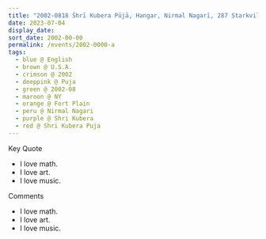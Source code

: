 ```yaml
---
title: "2002-0818 Śhrī Kubera Pūjā, Hangar, Nirmal Nagarī, 287 Starkville Road, Fort Plain (5 kms NW of Canajoharie), NY, U.S.A."
date: 2023-07-04
display_date: 
sort_date: 2002-00-00
permalink: /events/2002-0000-a
tags:
  - blue @ English
  - brown @ U.S.A.
  - crimson @ 2002
  - deeppink @ Puja
  - green @ 2002-08
  - maroon @ NY
  - orange @ Fort Plain 
  - peru @ Nirmal Nagari
  - purple @ Shri Kubera
  - red @ Shri Kubera Puja
---
```


<div class="main">
  <div class="wave-list">
    <div class="title">
      <div class="text" style="--color: green">
        Key Quote
      </div>
    </div>
    <ul class="list">
        <li class="item" data-color-BlanchedAlmond>
          I love math.
        </li>
        <li class="item" style="--color: Lavender">
          I love art.
        </li>
        <li class="item" style="--color: BlanchedAlmond">
         I love music.
        </li>
      </ul>
  </div>
</div>

<div class="main">
  <div class="wave-list">
    <div class="title">
      <div class="text" style="--color: green">
        Comments
      </div>
    </div>
    <ul class="list">
        <li class="item" data-color-Ivory>
          I love math.
        </li>
        <li class="item" style="--color: PaleTurquiose">
          I love art.
        </li>
        <li class="item" style="--color: Ivory">
         I love music.
        </li>
      </ul>
  </div>
</div>